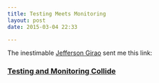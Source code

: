 ```yaml
---
title: Testing Meets Monitoring
layout: post
date: 2015-03-04 22:33

---
```


The inestimable [Jefferson Girao](https://github.com/jeffersongirao) sent me this link:

### [Testing and Monitoring Collide](http://www.slideshare.net/m_richardson/serverspec-and-sensu-testing-and-monitoring-collide)

	